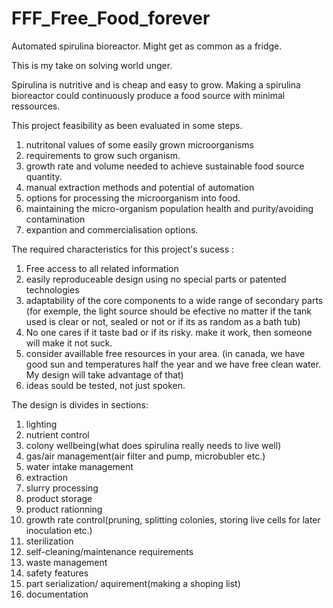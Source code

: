 # FFF_Free_Food_forever
 Automated spirulina bioreactor. Might get as common as a fridge.
 
This is my take on solving world unger. 

Spirulina is nutritive and is cheap and easy to grow. Making a spirulina bioreactor could continuously produce a food source with minimal ressources. 

This project feasibility as been evaluated in some steps. 
1. nutritonal values of some easily grown microorganisms
2. requirements to grow such organism.
3. growth rate and volume needed to achieve sustainable food source quantity. 
4. manual extraction methods and potential of automation
5. options for processing the microorganism into food.
6. maintaining the micro-organism population health and purity/avoiding contamination
7. expantion and commercialisation options. 

The required characteristics for this project's sucess : 
1. Free access to all related information
2. easily reproduceable design using no special parts or patented technologies
3. adaptability of the core components to a wide range of secondary parts (for exemple, the light source should be efective no matter if the tank used is clear or not, sealed or not or if its as random as a bath tub) 
4. No one cares if it taste bad or if its risky. make it work, then someone will make it not suck.
5. consider availlable free resources in your area. (in canada, we have good sun and temperatures half the year and we have free clean water. My design will take advantage of that)
6. ideas sould be tested, not just spoken.

The design is divides in sections: 
1. lighting
2. nutrient control
3. colony wellbeing(what does spirulina really needs to live well)
4. gas/air management(air filter and pump, microbubler etc.)
5. water intake management
6. extraction 
7. slurry processing
8. product storage 
9. product rationning
10. growth rate control(pruning, splitting colonies, storing live cells for later inoculation etc.)
11. sterilization
12. self-cleaning/maintenance requirements
13. waste management
14. safety features
15. part serialization/ aquirement(making a shoping list)
16. documentation 
